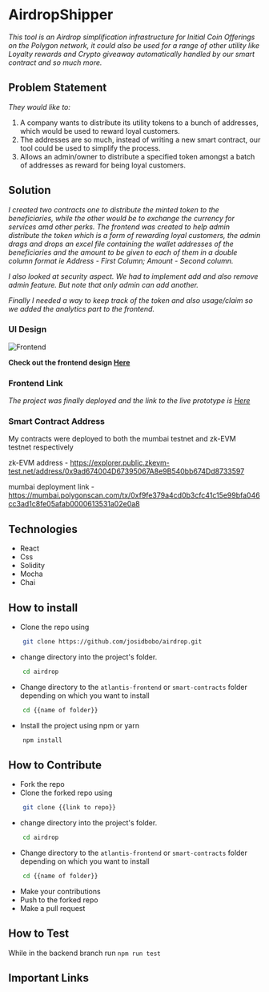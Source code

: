 # AirdropShipper

_This tool is an Airdrop simplification infrastructure for Initial Coin Offerings on the Polygon network, it could also be used for a range of other utility like Loyalty rewards and Crypto giveaway automatically handled by our smart contract and so much more._ 

## Problem Statement

_They would like to:_
1. A company wants to distribute its utility tokens to a bunch of addresses, which would be used to reward loyal customers. 
2. The addresses are so much, instead of writing a new smart contract, our tool could be used to simplify the process.
3. Allows an admin/owner to distribute a specified token amongst a batch of addresses as reward for being loyal customers.


## Solution

_I created two contracts one to distribute the minted token to the beneficiaries, while the other would be to exchange the currency for services amd other perks. The frontend was created to help admin distribute the token which is a form of rewarding loyal customers, the admin drags and drops an excel file containing the wallet addresses of the beneficiaries and the amount to be given to each of them in a double column format ie Address - First Column; Amount - Second column._

_I also looked at security aspect. We had to implement add and also remove admin feature. But note that only admin can add another._

_Finally I needed a way to keep track of the token and also usage/claim so we added the analytics part to the frontend._


### UI Design

![Frontend]()

__Check out the frontend design [Here](https://www.figma.com/file/DY7ZEUHLnt5tiVwwI1n08q/Atlantics?node-id=5501%3A2)__

### Frontend Link

_The project was finally deployed and the link to the live prototype is [Here](https://airdrop-ca6046.spheron.app/)_

### Smart Contract Address
My contracts were deployed to both the mumbai testnet and zk-EVM testnet respectively

zk-EVM address - https://explorer.public.zkevm-test.net/address/0x9ad674004D67395067A8e9B540bb674Dd8733597

mumbai deployment link - https://mumbai.polygonscan.com/tx/0xf9fe379a4cd0b3cfc41c15e99bfa046cc3ad1c8fe05afab0000613531a02e0a8



## Technologies
- React
- Css
- Solidity
- Mocha
- Chai 

## How to install
- Clone the repo using
```bash
    git clone https://github.com/josidbobo/airdrop.git
```
- change directory into the project's folder.
```bash
    cd airdrop
```
- Change directory to the `atlantis-frontend` or `smart-contracts` folder depending on which you want to install
```bash
    cd {{name of folder}}
```
- Install the project using npm or yarn
```bash
    npm install
```

## How to Contribute
- Fork the repo
- Clone the forked repo using
```bash
    git clone {{link to repo}}
```
- change directory into the project's folder.
```bash
    cd airdrop
```
- Change directory to the `atlantis-frontend` or `smart-contracts` folder depending on which you want to install
```bash
    cd {{name of folder}}
```
- Make your contributions
- Push to the forked repo
- Make a pull request

## How to Test
While in the backend branch run `npm run test`


## Important Links


